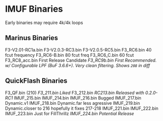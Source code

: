 # IMUF Binaries
Early binaries may require 4k/4k loops

## Marinus Binaries
F3-V2.01-RC1a.bin
F3-V2.0.3-RC3.bin
F3-V2.0.5-RC5.bin
F3_RC6.bin 			40 fcut frequency
F3_RC6-B.bin 		80 fcut freq
F3_RC6_C.bin 		60 fcut
F3_RC8_acc.bin		First Release Candidate
*_F3_RC9b.bin			First Recommended. w/ Configurable LPF (BuF 3.6.6+). Very clean filtering. Shows `208` in diff_*

## QuickFlash Binaries
F3_QF.bin 			(210)
*_F3_211.bin			Liked_*
F3_212.bin
*_RC213.bin 			Released with 0.2.0-RC1_*
IMUF_215.bin
IMUF_214.bin
IMUF_216.bin		Bugged
IMUF_217.bin		Dynamic.v1
IMUF_218.bin		Dynamic.far less agressive
IMUF_219.bin		Dynamic.closer to 216 hopefully it fixes 217-218
IMUF_221.bin
IMUF_222.bin
IMUF_223.bin		Just for FillThrillz
*_IMUF_224.bin		Potential Release_*
